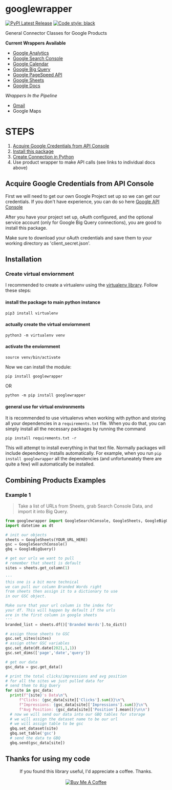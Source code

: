 # googlewrapper

[![PyPI Latest Release](https://img.shields.io/pypi/v/googlewrapper.svg)](https://pypi.org/project/googlewrapper/)
[![Code style: black](https://img.shields.io/badge/code%20style-black-000000.svg)](https://github.com/psf/black)


General Connector Classes for Google Products 

__Current Wrappers Available__

 - <a href=https://github.com/jaceiverson/googlewrapper/blob/master/documentation/Google%20Analytics.md>Google Analytics</a>
 - <a href=https://github.com/jaceiverson/googlewrapper/blob/master/documentation/Google%20Search%20Console.md>Google Search Console</a>
 - <a href=https://github.com/jaceiverson/googlewrapper/blob/master/documentation/Google%20Calendar.md>Google Calendar</a>
 - <a href=https://github.com/jaceiverson/googlewrapper/blob/master/documentation/Google%20Big%20Query.md>Google Big Query</a>
 - <a href=https://github.com/jaceiverson/googlewrapper/blob/master/documentation/Pagespeed%20Insights.md>Google PageSpeed API</a>
 - <a href=https://github.com/jaceiverson/googlewrapper/blob/master/documentation/Google%20Sheets.md>Google Sheets</a>
 - <a href=https://github.com/jaceiverson/googlewrapper/blob/master/documentation/Google%20Docs.md>Google Docs</a>

_Wrappers In the Pipeline_
- <a href=https://github.com/jaceiverson/googlewrapper/blob/master/documentation/Gmail.md>Gmail</a>
- Google Maps  

# STEPS
 1) <a href=https://github.com/jaceiverson/googlewrapper#Acquire-Google-Credentials-from-API-Console>Acquire Google Credentials from API Console</a>
 2) <a href=https://github.com/jaceiverson/googlewrapper#installation>Install this package</a>
 3) <a href=https://github.com/jaceiverson/googlewrapper/blob/master/documentation/Google%20Authentication.md>Create Connection in Python</a>
 4) Use product wrapper to make API calls (see links to individual docs above)

## Acquire Google Credentials from API Console
First we will need to get our own Google Project set up so we can get our credentials. If you don't have experience, you can do so here <a href=https://console.cloud.google.com/apis/dashboard>Google API Console</a>

After you have your project set up, oAuth configured, and the optional service account (only for Google Big Query connections), you are good to install this package.

Make sure to download your oAuth credentials and save them to your working directory as 'client_secret.json'.

## Installation
### Create virtual enviornment
I recommended to create a virtualenv using the <a href="https://pypi.org/project/virtualenv/" target="_blank">virtualenv library</a>. Follow these steps:

#### install the package to main python instance
```
pip3 install virtualenv
```
#### actually create the virtual enviornment
```
python3 -m virtualenv venv
```
#### activate the enviornment
```
source venv/bin/activate
```
Now we can install the module:
```
pip install googlewrapper
```
OR
```
python -m pip install googlewrapper
```
#### general use for virtual environments
It is recommended to use virtualenvs when working with python and storing all your dependencies in a `requirements.txt` file. When you do that, you can simply install all the necessary packages by running the command
```
pip install requirements.txt -r
```
This will attempt to install everything in that text file. Normally packages will include dependency installs automatically. For example, when you run `pip install googlewrapper` all the dependencies (and unfortuneately there are quite a few) will automatically be installed. 

## Combining Products Examples
### Example 1
> Take a list of URLs from Sheets, grab Search Console Data, and import it into Big Query.

```py
from googlewrapper import GoogleSearchConsole, GoogleSheets, GoogleBigQuery
import datetime as dt

# init our objects
sheets = GoogleSheets(YOUR_URL_HERE)
gsc = GoogleSearchConsole()
gbq = GoogleBigQuery()

# get our urls we want to pull
# remember that sheet1 is default
sites = sheets.get_column(1)

'''
this one is a bit more technical
we can pull our column Branded Words right 
from sheets then assign it to a dictionary to use
in our GSC object.

Make sure that your url column is the index for 
your df. This will happen by default if the urls
are in the first column in google sheets
'''
branded_list = sheets.df()['Branded Words'].to_dict()

# assign those sheets to GSC
gsc.set_sites(sites)
# assign other GSC variables
gsc.set_date(dt.date(2021,1,1))
gsc.set_dims(['page','date','query'])

# get our data
gsc_data = gsc.get_data()

# print the total clicks/impressions and avg position
# for all the sites we just pulled data for
# send them to Big Query
for site in gsc_data:
  print(f"{site}'s Data\n"\
      f"Clicks: {gsc_data[site]['Clicks'].sum()}\n"\
      f"Impressions: {gsc_data[site]['Impressions'].sum()}\n"\
      f"Avg Position: {gsc_data[site]['Position'].mean()}\n\n")
  # now we will send our data into our GBQ tables for storage
  # we will assign the dataset name to be our url
  # we will assign table to be gsc
  gbq.set_dataset(site)
  gbq.set_table('gsc')
  # send the data to GBQ
  gbq.send(gsc_data[site])
```

## Thanks for using my code
<p align="center">
If you found this library useful, I'd appreciate a coffee. Thanks.
<br>
<br>
<a href="https://www.buymeacoffee.com/jaceiverson" target="_blank"><img src="https://www.buymeacoffee.com/assets/img/custom_images/orange_img.png" alt="Buy Me A Coffee" style="height: auto !important;width: auto !important;" ></a>
</p>

